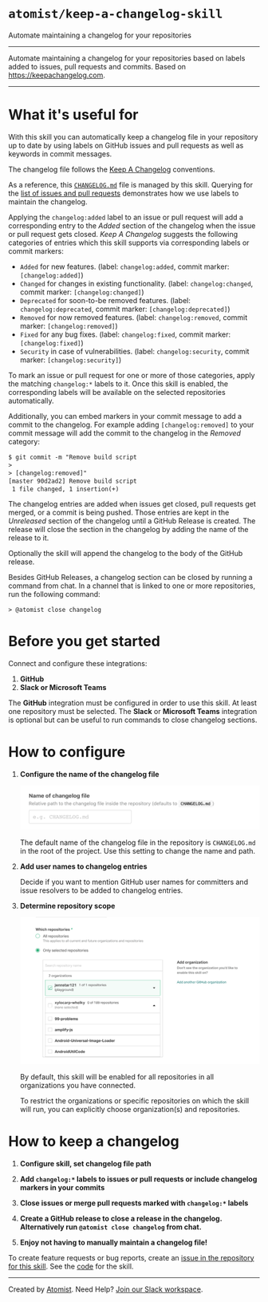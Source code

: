 # `atomist/keep-a-changelog-skill`
          
<!---atomist-skill-description:start--->

Automate maintaining a changelog for your repositories

<!---atomist-skill-description:end--->

---

<!---atomist-skill-long_description:start--->

Automate maintaining a changelog for your repositories based on labels added to issues, pull requests and commits.
Based on https://keepachangelog.com.

<!---atomist-skill-long_description:end--->

---

<!---atomist-skill-readme:start--->

# What it's useful for

With this skill you can automatically keep a changelog file in your repository up to date by using labels on GitHub
issues and pull requests as well as keywords in commit messages. 

The changelog file follows the [Keep A Changelog](https://keepachangelog.com) conventions. 

As a reference, this [`CHANGELOG.md`](https://github.com/atomist-skills/keep-a-changelog-skill/blob/master/CHANGELOG.md) 
file is managed by this skill. Querying for the [list of issues and pull requests](https://github.com/atomist-skills/keep-a-changelog-skill/issues?q=-no%3Alabels)
demonstrates how we use labels to maintain the changelog.

Applying the `changelog:added` label to an issue or pull request will add a corresponding entry to the _Added_ section 
of the changelog when the issue or pull request gets closed. _Keep A Changelog_ suggests the following categories of 
entries which this skill supports via corresponding labels or commit markers:

* `Added` for new features. (label: `changelog:added`, commit marker: `[changelog:added]`)
* `Changed` for changes in existing functionality. (label: `changelog:changed`, commit marker: `[changelog:changed]`)
* `Deprecated` for soon-to-be removed features. (label: `changelog:deprecated`, commit marker: `[changelog:deprecated]`)
* `Removed` for now removed features. (label: `changelog:removed`, commit marker: `[changelog:removed]`)
* `Fixed` for any bug fixes. (label: `changelog:fixed`, commit marker: `[changelog:fixed]`)
* `Security` in case of vulnerabilities. (label: `changelog:security`, commit marker: `[changelog:security]`)

To mark an issue or pull request for one or more of those categories, apply the matching `changelog:*` labels to it. 
Once this skill is enabled, the corresponding labels will be available on the selected repositories automatically.

Additionally, you can embed markers in your commit message to add a commit to the changelog. For example adding
`[changelog:removed]` to your commit message will add the commit to the changelog in the _Removed_ category:

```shell script
$ git commit -m "Remove build script
>
> [changelog:removed]"
[master 90d2ad2] Remove build script
 1 file changed, 1 insertion(+)
``` 

The changelog entries are added when issues get closed, pull requests get merged, or a commit is being pushed. 
Those entries are kept in the _Unreleased_ section of the changelog until a GitHub Release is created. 
The release will close the section in the changelog by adding the name of the release to it.

Optionally the skill will append the changelog to the body of the GitHub release.

Besides GitHub Releases, a changelog section can be closed by running a command from chat. In a channel that is linked
to one or more repositories, run the following command:

```shell script
> @atomist close changelog
``` 

# Before you get started

Connect and configure these integrations:

1. **GitHub**
2. **Slack or Microsoft Teams** 

The **GitHub** integration must be configured in order to use this skill. At least one repository must be selected.
The **Slack** or **Microsoft Teams** integration is optional but can be useful to run commands to close changelog
sections. 

# How to configure

1. **Configure the name of the changelog file**

    ![Changelog name](docs/images/changelog-name.png)
    
    The default name of the changelog file in the repository is `CHANGELOG.md` in the root of the project.
    Use this setting to change the name and path.

2. **Add user names to changelog entries**
    
    Decide if you want to mention GitHub user names for committers and issue resolvers to be added to 
    changelog entries.    
    
3. **Determine repository scope**

    ![Repository filter](docs/images/repo-filter.png)

    By default, this skill will be enabled for all repositories in all organizations you have connected.

    To restrict the organizations or specific repositories on which the skill will run, you can explicitly choose 
    organization(s) and repositories.

# How to keep a changelog

1. **Configure skill, set changelog file path** 

2. **Add `changelog:*` labels to issues or pull requests or include changelog markers in your commits**

3. **Close issues or merge pull requests marked with `changelog:*` labels**

4. **Create a GitHub release to close a release in the changelog. Alternatively run `@atomist close changelog` from chat.**

5. **Enjoy not having to manually maintain a changelog file!**

To create feature requests or bug reports, create an [issue in the repository for this skill](https://github.com/atomist-skills/keep-a-changlog-skill/issues). 
See the [code](https://github.com/atomist-skills/keep-a-changlog-skill) for the skill.

<!---atomist-skill-readme:end--->
 
---

Created by [Atomist][atomist].
Need Help?  [Join our Slack workspace][slack].

[atomist]: https://atomist.com/ (Atomist - How Teams Deliver Software)
[slack]: https://join.atomist.com/ (Atomist Community Slack)
 
